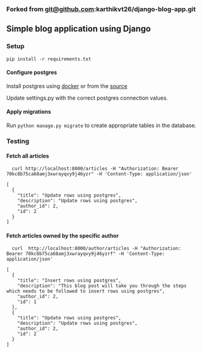 ### Forked from git@github.com:karthikvt26/django-blog-app.git

## Simple blog application using Django

### Setup

```
pip install -r requirements.txt
```

#### Configure postgres

Install postgres using [docker](https://docs.docker.com/samples/library/postgres/) or from the [source](https://www.postgresql.org/download/)

Update settings.py with the correct postgres connection values.

#### Apply migrations

Run `python manage.py migrate` to create appropriate tables in the database.

### Testing

#### Fetch all articles

```
  curl http://localhost:8000/articles -H "Authorization: Bearer 70kc8b75ca68amj3xwrayqvy9j46yzr" -H 'Content-Type: application/json'
```

```
[
  {
    "title": "Update rows using postgres",
    "description": "Update rows using postgres",
    "author_id": 2,
    "id": 2
  }
]
```

#### Fetch articles owned by the specific author

```
  curl  http://localhost:8000/author/articles -H "Authorization: Bearer 70kc8b75ca68amj3xwrayqvy9j46yzrf" -H 'Content-Type: application/json'
```

```
[
  {
    "title": "Insert rows using postgres",
    "description": "This blog post will take you through the steps which needs to be followed to insert rows using postgres",                       
    "author_id": 2,
    "id": 1
  },
  {
    "title": "Update rows using postgres",
    "description": "Update rows using postgres",
    "author_id": 2,
    "id": 2
  }
]
```
